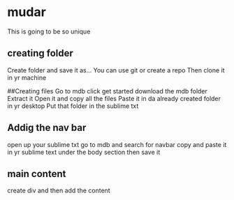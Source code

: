 # mudar
This is going to be so unique
## creating folder
Create folder and save it as...
You can use git
or create a repo
Then clone it in yr machine

##Creating files 
Go to mdb click get started download the mdb folder
Extract it 
Open it and copy all the files
Paste it in da already created folder in yr desktop 
Put that folder in the sublime txt

## Addig the nav bar

open up your sublime txt go to mdb and search for navbar copy and paste it in yr sublime text under the body section then save it 

## main content 

create div and then add the content 

